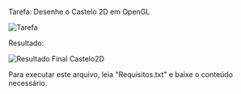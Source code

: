 Tarefa: Desenhe o Castelo 2D em OpenGL

![Tarefa](https://github.com/rngneto/Castelo2D-OpenGL-Computacao-Grafica/assets/139978998/094f5eee-8438-4dfc-b4c1-11c86d1ab8fe)

Resultado: 

![Resultado Final Castelo2D](https://github.com/rngneto/Castelo2D-OpenGL-Computacao-Grafica/assets/139978998/20fe55e9-26e7-4532-97aa-8d41998a83e4)

Para executar este arquivo, leia "Requisitos.txt" e baixe o conteúdo necessário.
